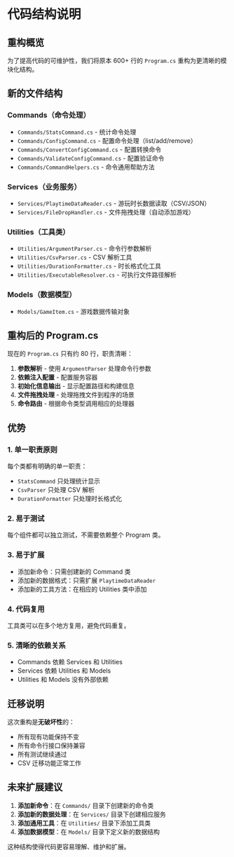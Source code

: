 # 代码结构说明

## 重构概览

为了提高代码的可维护性，我们将原本 600+ 行的 `Program.cs` 重构为更清晰的模块化结构。

## 新的文件结构

### Commands（命令处理）
- `Commands/StatsCommand.cs` - 统计命令处理
- `Commands/ConfigCommand.cs` - 配置命令处理（list/add/remove）
- `Commands/ConvertConfigCommand.cs` - 配置转换命令
- `Commands/ValidateConfigCommand.cs` - 配置验证命令
- `Commands/CommandHelpers.cs` - 命令通用帮助方法

### Services（业务服务）
- `Services/PlaytimeDataReader.cs` - 游玩时长数据读取（CSV/JSON）
- `Services/FileDropHandler.cs` - 文件拖拽处理（自动添加游戏）

### Utilities（工具类）
- `Utilities/ArgumentParser.cs` - 命令行参数解析
- `Utilities/CsvParser.cs` - CSV 解析工具
- `Utilities/DurationFormatter.cs` - 时长格式化工具
- `Utilities/ExecutableResolver.cs` - 可执行文件路径解析

### Models（数据模型）
- `Models/GameItem.cs` - 游戏数据传输对象

## 重构后的 Program.cs

现在的 `Program.cs` 只有约 80 行，职责清晰：

1. **参数解析** - 使用 `ArgumentParser` 处理命令行参数
2. **依赖注入配置** - 配置服务容器
3. **初始化信息输出** - 显示配置路径和构建信息
4. **文件拖拽处理** - 处理拖拽文件到程序的场景
5. **命令路由** - 根据命令类型调用相应的处理器

## 优势

### 1. 单一职责原则
每个类都有明确的单一职责：
- `StatsCommand` 只处理统计显示
- `CsvParser` 只处理 CSV 解析
- `DurationFormatter` 只处理时长格式化

### 2. 易于测试
每个组件都可以独立测试，不需要依赖整个 Program 类。

### 3. 易于扩展
- 添加新命令：只需创建新的 Command 类
- 添加新的数据格式：只需扩展 `PlaytimeDataReader`
- 添加新的工具方法：在相应的 Utilities 类中添加

### 4. 代码复用
工具类可以在多个地方复用，避免代码重复。

### 5. 清晰的依赖关系
- Commands 依赖 Services 和 Utilities
- Services 依赖 Utilities 和 Models
- Utilities 和 Models 没有外部依赖

## 迁移说明

这次重构是**无破坏性**的：
- 所有现有功能保持不变
- 所有命令行接口保持兼容
- 所有测试继续通过
- CSV 迁移功能正常工作

## 未来扩展建议

1. **添加新命令**：在 `Commands/` 目录下创建新的命令类
2. **添加新的数据处理**：在 `Services/` 目录下创建相应服务
3. **添加通用工具**：在 `Utilities/` 目录下添加工具类
4. **添加数据模型**：在 `Models/` 目录下定义新的数据结构

这种结构使得代码更容易理解、维护和扩展。